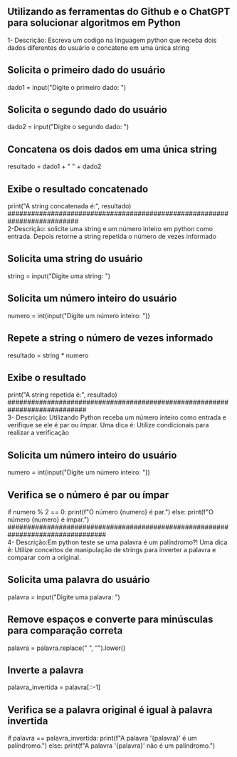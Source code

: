## Utilizando as ferramentas do Github e o ChatGPT para solucionar algoritmos em Python
1- Descrição: Escreva um codigo na linguagem python que receba dois dados diferentes do usuário e concatene em uma única string <br>
## Solicita o primeiro dado do usuário
dado1 = input("Digite o primeiro dado: ")

## Solicita o segundo dado do usuário
dado2 = input("Digite o segundo dado: ")

## Concatena os dois dados em uma única string
resultado = dado1 + " " + dado2

## Exibe o resultado concatenado
print("A string concatenada é:", resultado)  <br>
########################################################################## <br>
2-Descrição: solicite uma string e um número inteiro em python  como entrada. Depois  retorne a string repetida o número de vezes informado
## Solicita uma string do usuário
string = input("Digite uma string: ")

## Solicita um número inteiro do usuário
numero = int(input("Digite um número inteiro: "))

## Repete a string o número de vezes informado
resultado = string * numero

## Exibe o resultado
print("A string repetida é:", resultado)          <br>
############################################################################<br>
3- Descrição: Utilizando Python receba um número inteiro como entrada e verifique se ele é par ou ímpar. Uma dica é: Utilize condicionais para realizar a verificação
## Solicita um número inteiro do usuário
numero = int(input("Digite um número inteiro: "))

## Verifica se o número é par ou ímpar
if numero % 2 == 0:
    print(f"O número {numero} é par.")
else:
    print(f"O número {numero} é ímpar.")           <br>
#################################################################################<br>
4- Descrição:Em python teste se uma palavra é um palíndromo?! Uma dica é: Utilize conceitos de manipulação de strings para inverter a palavra e comparar com a original.<br>
## Solicita uma palavra do usuário
palavra = input("Digite uma palavra: ")

## Remove espaços e converte para minúsculas para comparação correta   <br>
palavra = palavra.replace(" ", "").lower()

## Inverte a palavra
palavra_invertida = palavra[::-1]

## Verifica se a palavra original é igual à palavra invertida
if palavra == palavra_invertida:
    print(f"A palavra '{palavra}' é um palíndromo.")
else:
    print(f"A palavra '{palavra}' não é um palíndromo.")



 
